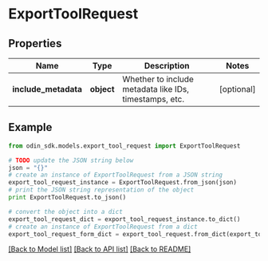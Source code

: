 # ExportToolRequest


## Properties

Name | Type | Description | Notes
------------ | ------------- | ------------- | -------------
**include_metadata** | **object** | Whether to include metadata like IDs, timestamps, etc. | [optional] 

## Example

```python
from odin_sdk.models.export_tool_request import ExportToolRequest

# TODO update the JSON string below
json = "{}"
# create an instance of ExportToolRequest from a JSON string
export_tool_request_instance = ExportToolRequest.from_json(json)
# print the JSON string representation of the object
print ExportToolRequest.to_json()

# convert the object into a dict
export_tool_request_dict = export_tool_request_instance.to_dict()
# create an instance of ExportToolRequest from a dict
export_tool_request_form_dict = export_tool_request.from_dict(export_tool_request_dict)
```
[[Back to Model list]](../README.md#documentation-for-models) [[Back to API list]](../README.md#documentation-for-api-endpoints) [[Back to README]](../README.md)


